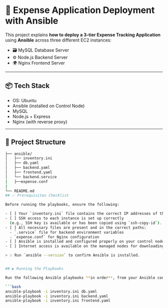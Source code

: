# 💸 Expense Application Deployment with Ansible

This project explains **how to deploy a 3-tier Expense Tracking Application** using **Ansible** across three different EC2 instances:

- 🗃️ MySQL Database Server
- ⚙️ Node.js Backend Server
- 🌍 Nginx Frontend Server

---

## 📦 Tech Stack

- OS: Ubuntu
- Ansible (installed on Control Node)
- MySQL
- Node.js + Express
- Nginx (with reverse proxy)

---

## 📁 Project Structure

```bash
├── ansible/
│   ├── inventory.ini
│   ├── db.yaml
│   ├── backend.yaml
│   ├── frontend.yaml
│   └── backend.service
|   ├──expense.conf
|
└── README.md
## ✅ Prerequisites Checklist

Before running the playbooks, ensure the following:

- [ ] Your `inventory.ini` file contains the correct IP addresses of the target EC2 instances.
- [ ] SSH access to each instance is set up correctly  
  (e.g., SSH key is available or has been copied using `ssh-copy-id`).
- [ ] All necessary files are present and in the correct paths:  
  - `.service` file for backend environment variables  
  - `expense.conf` for Nginx configuration
- [ ] Ansible is installed and configured properly on your control node.
- [ ] Internet access is available on the managed nodes for downloading packages and artifacts.

> 💡 Run `ansible --version` to confirm Ansible is installed.


## ▶️ Running the Playbooks

Run the following Ansible playbooks **in order**, from your Ansible control node:

```bash
ansible-playbook -i inventory.ini db.yaml
ansible-playbook -i inventory.ini backend.yaml
ansible-playbook -i inventory.ini frontend.yaml
